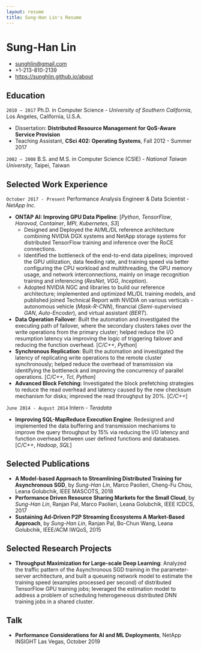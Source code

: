 ```yaml
---
layout: resume
title: Sung-Han Lin's Resume
---
```

# Sung-Han Lin

<div id="webaddress">
<ul>
<li><a href="mailto:sunghlin@gmail.com">sunghlin@gmail.com</a></li>
<li>+1-213-810-2139</li>
<li><a href="https://sunghlin.github.io/about">https://sunghlin.github.io/about</a></li>
</ul>
</div>

## Education

`2010 – 2017`
Ph.D. in Computer Science - *University of Southern California*, Los Angeles, California, U.S.A.

- Dissertation: __Distributed Resource Management for QoS-Aware Service Provision__
- Teaching Assistant, __CSci 402: Operating Systems__, Fall 2012 - Summer 2017

`2002 – 2008`
B.S. and M.S. in Computer Science (CSIE) - *National Taiwan University*, Taipei, Taiwan

## Selected Work Experience

`October 2017 - Present`
Performance Analysis Engineer & Data Scientist - *NetApp Inc.*

- __ONTAP AI: Improving GPU Data Pipeline__: [*Python*, *TensorFlow*, *Horovod*, *Container*, *MPI*, *Kubernetes*, *S3*]
   - Designed and Deployed the AI/ML/DL reference architecture combining NVIDIA DGX systems and NetApp storage systems for distributed TensorFlow training and inference over the RoCE connections.
   - Identified the bottleneck of the end-to-end data pipelines; improved the GPU utilization, data feeding rate, and training speed via better configuring the CPU workload and multithreading, the GPU memory usage, and network interconnections, mainly on image recognition training and inferencing (*ResNet*, *VGG*, *Inception*).
   - Adopted NVIDIA NGC and libraries to build our reference architecture; implemented and optimized ML/DL training models, and published joined Technical Report with NVIDIA on various verticals - autonomous vehicle (*Mask-R-CNN*), financial (*Semi-supervised GAN*, *Auto-Encoder*), and virtual assistant (*BERT*).
- __Data Operation Failover__: Built the automation and investigated the executing path of failover, where the secondary clusters takes over the write operations from the primary cluster; helped reduce the I/O resumption latency via improving the logic of triggering failover and reducing the function overhead. [*C/C++*, *Python*]
- __Synchronous Replication__: Built the automation and investigated the latency of replicating write operations to the remote cluster synchronously; helped reduce the overhead of transmission via identifying the bottleneck and improving the concurrency of parallel operations. [*C/C++*, *Tcl*, *Python*]
- __Advanced Block Fetching__: Investigated the block prefetching strategies to reduce the read overhead and latency caused by the new checksum mechanism for disks; improved the read throughput by 20\%. [*C/C++*]

`June 2014 - August 2014`
Intern - *Teradata*

- __Improving SQL-MapReduce Execution Engine__:  Redesigned and implemented the data buffering and transmission mechanisms to improve the query throughput by 15% via reducing the I/O latency and function overhead between user defined functions and databases. [*C/C++*, *Hadoop*, *SQL*]

## Selected Publications

- __A Model-based Approach to Streamlining Distributed Training for Asynchronous SGD__, by *Sung-Han Lin*, Marco Paolieri, Cheng-Fu Chou, Leana Golubchik, IEEE MASCOTS, 2018
- __Performance Driven Resource Sharing Markets for the Small Cloud__, by *Sung-Han Lin*, Ranjan Pal, Marco Paolieri, Leana Golubchik, IEEE ICDCS, 2017
- __Sustaining Ad-Driven P2P Streaming Ecosystems A Market-Based Approach__, by *Sung-Han Lin*, Ranjan Pal, Bo-Chun Wang, Leana Golubchik, IEEE/ACM IWQoS, 2015

## Selected Research Projects

- __Throughput Maximization for Large-scale Deep Learning__: Analyzed the traffic pattern of the Asynchronous SGD training in the parameter-server architecture, and built a queueing network model to estimate the training speed (examples processed per second) of distributed TensorFlow GPU training jobs; leveraged the estimation model to address a problem of scheduling heterogeneous distributed DNN training jobs in a shared cluster.

## Talk

- __Performance Considerations for AI and ML Deployments__, NetApp INSIGHT Las Vegas, October 2019
<!-- ### Footer Last updated: May 2013 -->


